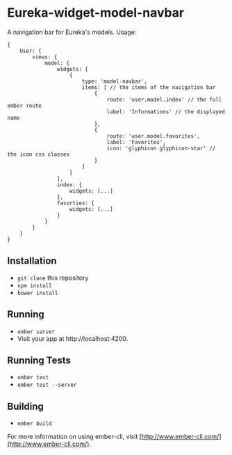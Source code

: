 # Eureka-widget-model-navbar

A navigation bar for Eureka's models. Usage:

    {
        User: {
            views: {
                model: {
                    widgets: [
                        {
                            type: 'model-navbar',
                            items: [ // the items of the navigation bar
                                {
                                    route: 'user.model.index' // the full ember route
                                    label: 'Informations' // the displayed name
                                },
                                {
                                    route: 'user.model.favorites',
                                    label: 'Favorites',
                                    icon: 'glyphicon glyphicon-star' // the icon css classes
                                }
                            ]
                        }
                    ],
                    index: {
                        widgets: [...]
                    },
                    favorties: {
                        widgets: [...]
                    }
                }
            }
        }
    }

## Installation

* `git clone` this repository
* `npm install`
* `bower install`

## Running

* `ember server`
* Visit your app at http://localhost:4200.

## Running Tests

* `ember test`
* `ember test --server`

## Building

* `ember build`

For more information on using ember-cli, visit [http://www.ember-cli.com/](http://www.ember-cli.com/).
